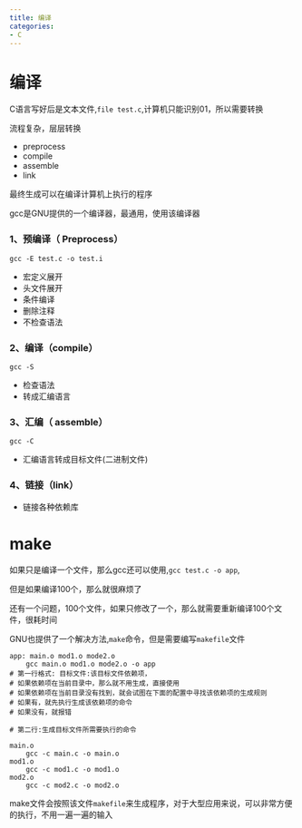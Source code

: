 ```yaml
---
title: 编译
categories: 
- C
---
```



# 编译

C语言写好后是文本文件,`file test.c`,计算机只能识别01，所以需要转换

流程复杂，层层转换

- preprocess
- compile
- assemble
- link

最终生成可以在编译计算机上执行的程序

gcc是GNU提供的一个编译器，最通用，使用该编译器

### 1、预编译（ Preprocess）

```
gcc -E test.c -o test.i
```

- 宏定义展开
- 头文件展开
- 条件编译
- 删除注释
- 不检查语法

### 2、编译（compile）
```
gcc -S
```
- 检查语法
- 转成汇编语言

### 3、汇编（ assemble）
```
gcc -C
```
- 汇编语言转成目标文件(二进制文件)


### 4、链接（link）
- 链接各种依赖库


# make

如果只是编译一个文件，那么gcc还可以使用,`gcc test.c -o app`,

但是如果编译100个，那么就很麻烦了

还有一个问题，100个文件，如果只修改了一个，那么就需要重新编译100个文件，很耗时间

GNU也提供了一个解决方法,`make`命令，但是需要编写`makefile`文件

```
app: main.o mod1.o mode2.o
	gcc main.o mod1.o mode2.o -o app
# 第一行格式: 目标文件:该目标文件依赖项，
# 如果依赖项在当前目录中，那么就不用生成，直接使用
# 如果依赖项在当前目录没有找到，就会试图在下面的配置中寻找该依赖项的生成规则
# 如果有，就先执行生成该依赖项的命令
# 如果没有，就报错

# 第二行:生成目标文件所需要执行的命令

main.o
	gcc -c main.c -o main.o
mod1.o
	gcc -c mod1.c -o mod1.o
mod2.o
	gcc -c mod2.c -o mod2.o
```

make文件会按照该文件`makefile`来生成程序，对于大型应用来说，可以非常方便的执行，不用一遍一遍的输入


